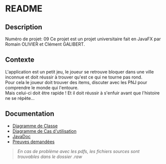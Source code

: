 # README

## Description

Numéro de projet: 09
Ce projet est un projet universitaire fait en JavaFX par Romain OLIVIER et Clément GALIBERT.

## Contexte

L'application est un petit jeu, le joueur se retrouve bloquer dans une ville inconnue et doit réussir à trouver qu'est ce qui ne tourne pas rond.  
Pour cela le joueur doit trouver des items, discuter avec les PNJ pour comprendre le monde qui l'entoure.  
Mais celui-ci doit être rapide ! Et il doit réussir à s'enfuir avant que l'histoire ne se répète...

## Documentation

- [Diagramme de Classe](./Classe.pdf)
- [Diagramme de Cas d'utilisation](./UseCase.pdf)
- [JavaDoc](./javadoc/index.html)
- [Preuves demandées](./Preuves.pdf)

> *En cas de problème avec les pdfs, les fichiers sources sont trouvables dans le dossier .raw*
